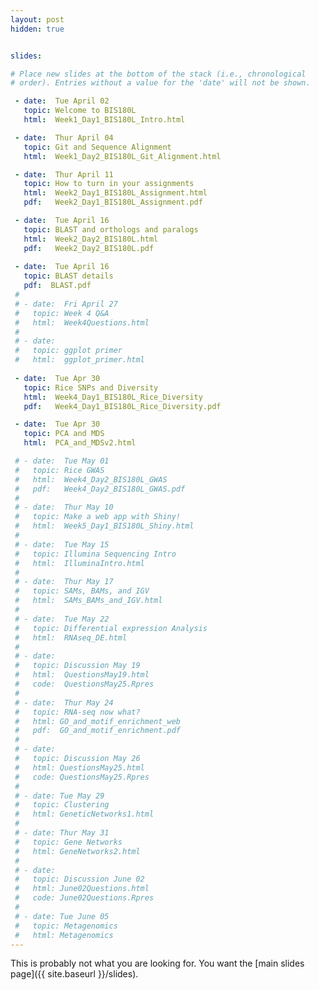 ```yaml
---
layout: post
hidden: true


slides:

# Place new slides at the bottom of the stack (i.e., chronological
# order). Entries without a value for the 'date' will not be shown.

 - date:  Tue April 02
   topic: Welcome to BIS180L
   html:  Week1_Day1_BIS180L_Intro.html

 - date:  Thur April 04
   topic: Git and Sequence Alignment
   html:  Week1_Day2_BIS180L_Git_Alignment.html

 - date:  Thur April 11
   topic: How to turn in your assignments
   html:  Week2_Day1_BIS180L_Assignment.html
   pdf:   Week2_Day1_BIS180L_Assignment.pdf

 - date:  Tue April 16
   topic: BLAST and orthologs and paralogs
   html:  Week2_Day2_BIS180L.html
   pdf:   Week2_Day2_BIS180L.pdf
 
 - date:  Tue April 16
   topic: BLAST details
   pdf:  BLAST.pdf
 # 
 # - date:  Fri April 27
 #   topic: Week 4 Q&A
 #   html:  Week4Questions.html
 # 
 # - date:  
 #   topic: ggplot primer
 #   html:  ggplot_primer.html
 
 - date:  Tue Apr 30
   topic: Rice SNPs and Diversity
   html:  Week4_Day1_BIS180L_Rice_Diversity
   pdf:   Week4_Day1_BIS180L_Rice_Diversity.pdf

 - date:  Tue Apr 30
   topic: PCA and MDS
   html:  PCA_and_MDSv2.html

 # - date:  Tue May 01
 #   topic: Rice GWAS
 #   html:  Week4_Day2_BIS180L_GWAS
 #   pdf:   Week4_Day2_BIS180L_GWAS.pdf
 # 
 # - date:  Thur May 10
 #   topic: Make a web app with Shiny!
 #   html:  Week5_Day1_BIS180L_Shiny.html
 # 
 # - date:  Tue May 15
 #   topic: Illumina Sequencing Intro
 #   html:  IlluminaIntro.html
 # 
 # - date:  Thur May 17
 #   topic: SAMs, BAMs, and IGV
 #   html:  SAMs_BAMs_and_IGV.html
 # 
 # - date:  Tue May 22
 #   topic: Differential expression Analysis
 #   html:  RNAseq_DE.html
 # 
 # - date:  
 #   topic: Discussion May 19
 #   html:  QuestionsMay19.html
 #   code:  QuestionsMay25.Rpres
 # 
 # - date:  Thur May 24
 #   topic: RNA-seq now what?
 #   html: GO_and_motif_enrichment_web
 #   pdf:  GO_and_motif_enrichment.pdf
 # 
 # - date:  
 #   topic: Discussion May 26
 #   html: QuestionsMay25.html
 #   code: QuestionsMay25.Rpres
 # 
 # - date: Tue May 29 
 #   topic: Clustering
 #   html: GeneticNetworks1.html
 # 
 # - date: Thur May 31 
 #   topic: Gene Networks
 #   html: GeneNetworks2.html
 # 
 # - date:  
 #   topic: Discussion June 02
 #   html: June02Questions.html
 #   code: June02Questions.Rpres
 # 
 # - date: Tue June 05
 #   topic: Metagenomics
 #   html: Metagenomics
---
```


This is probably not what you are looking for. You want the [main slides page]({{ site.baseurl }}/slides).
